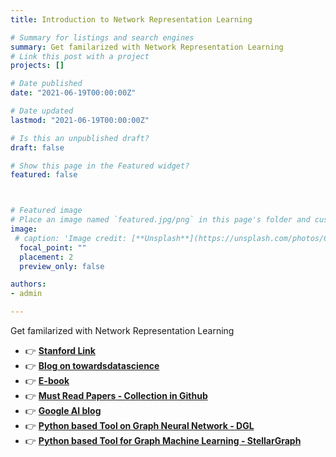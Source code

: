 ```yaml
---
title: Introduction to Network Representation Learning 

# Summary for listings and search engines
summary: Get familarized with Network Representation Learning
# Link this post with a project
projects: []

# Date published
date: "2021-06-19T00:00:00Z"

# Date updated
lastmod: "2021-06-19T00:00:00Z"

# Is this an unpublished draft?
draft: false

# Show this page in the Featured widget?
featured: false



# Featured image
# Place an image named `featured.jpg/png` in this page's folder and customize its options here.
image:
 # caption: 'Image credit: [**Unsplash**](https://unsplash.com/photos/CpkOjOcXdUY)'
  focal_point: ""
  placement: 2
  preview_only: false

authors:
- admin

---
```

Get familarized with Network Representation Learning

- 👉 [**Stanford Link**](http://snap.stanford.edu/proj/embeddings-www/)
- 👉 [**Blog on towardsdatascience**](https://towardsdatascience.com/introduction-to-graph-representation-learning-a51c963d8d11)
- 👉 [**E-book**](https://www.cs.mcgill.ca/~wlh/grl_book/)
- 👉 [**Must Read Papers - Collection in Github**](https://github.com/thunlp/NRLPapers)
- 👉 [**Google AI blog**](https://ai.googleblog.com/2019/06/innovations-in-graph-representation.html)
- 👉 [**Python based Tool on Graph Neural Network - DGL**](https://www.dgl.ai/)
- 👉 [**Python based Tool for Graph Machine Learning  - StellarGraph**](https://www.stellargraph.io/)